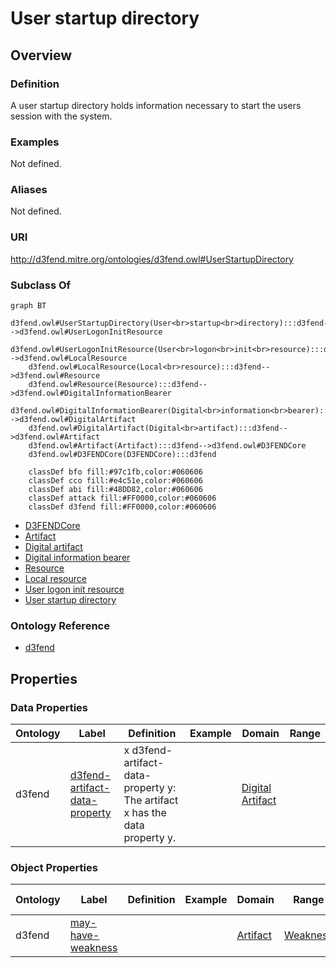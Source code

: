 # User startup directory

## Overview

### Definition
A user startup directory holds information necessary to start the users session with the system.

### Examples
Not defined.

### Aliases
Not defined.

### URI
http://d3fend.mitre.org/ontologies/d3fend.owl#UserStartupDirectory

### Subclass Of
```mermaid
graph BT
    d3fend.owl#UserStartupDirectory(User<br>startup<br>directory):::d3fend-->d3fend.owl#UserLogonInitResource
    d3fend.owl#UserLogonInitResource(User<br>logon<br>init<br>resource):::d3fend-->d3fend.owl#LocalResource
    d3fend.owl#LocalResource(Local<br>resource):::d3fend-->d3fend.owl#Resource
    d3fend.owl#Resource(Resource):::d3fend-->d3fend.owl#DigitalInformationBearer
    d3fend.owl#DigitalInformationBearer(Digital<br>information<br>bearer):::d3fend-->d3fend.owl#DigitalArtifact
    d3fend.owl#DigitalArtifact(Digital<br>artifact):::d3fend-->d3fend.owl#Artifact
    d3fend.owl#Artifact(Artifact):::d3fend-->d3fend.owl#D3FENDCore
    d3fend.owl#D3FENDCore(D3FENDCore):::d3fend
    
    classDef bfo fill:#97c1fb,color:#060606
    classDef cco fill:#e4c51e,color:#060606
    classDef abi fill:#48DD82,color:#060606
    classDef attack fill:#FF0000,color:#060606
    classDef d3fend fill:#FF0000,color:#060606
```

- [D3FENDCore](/docs/ontology/reference/model/D3FENDCore/D3FENDCore.md)
- [Artifact](/docs/ontology/reference/model/D3FENDCore/Artifact/Artifact.md)
- [Digital artifact](/docs/ontology/reference/model/D3FENDCore/Artifact/Digital%20artifact/Digital%20artifact.md)
- [Digital information bearer](/docs/ontology/reference/model/D3FENDCore/Artifact/Digital%20artifact/Digital%20information%20bearer/Digital%20information%20bearer.md)
- [Resource](/docs/ontology/reference/model/D3FENDCore/Artifact/Digital%20artifact/Digital%20information%20bearer/Resource/Resource.md)
- [Local resource](/docs/ontology/reference/model/D3FENDCore/Artifact/Digital%20artifact/Digital%20information%20bearer/Resource/Local%20resource/Local%20resource.md)
- [User logon init resource](/docs/ontology/reference/model/D3FENDCore/Artifact/Digital%20artifact/Digital%20information%20bearer/Resource/Local%20resource/User%20logon%20init%20resource/User%20logon%20init%20resource.md)
- [User startup directory](/docs/ontology/reference/model/D3FENDCore/Artifact/Digital%20artifact/Digital%20information%20bearer/Resource/Local%20resource/User%20logon%20init%20resource/User%20startup%20directory/User%20startup%20directory.md)


### Ontology Reference
- [d3fend](http://d3fend.mitre.org/ontologies/d3fend.owl#)

## Properties
### Data Properties
| Ontology | Label | Definition | Example | Domain | Range |
|----------|-------|------------|---------|--------|-------|
| d3fend | [d3fend-artifact-data-property](http://d3fend.mitre.org/ontologies/d3fend.owl#d3fend-artifact-data-property) | x d3fend-artifact-data-property y: The artifact x has the data property y. |  | [Digital Artifact](/docs/ontology/reference/model/D3FENDCore/Artifact/Digital%20artifact/Digital%20artifact.md) | []() |

### Object Properties
| Ontology | Label | Definition | Example | Domain | Range | Inverse Of |
|----------|-------|------------|---------|--------|-------|------------|
| d3fend | [may-have-weakness](http://d3fend.mitre.org/ontologies/d3fend.owl#may-have-weakness) |  |  | [Artifact](/docs/ontology/reference/model/D3FENDCore/Artifact/Artifact.md) | [Weakness](/docs/ontology/reference/model/D3FENDCore/Weakness/Weakness.md) | []() |


